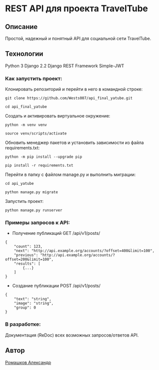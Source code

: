 # REST API для проекта TravelTube

## Описание
Простой, надежный и понятный API для социальной сети TravelTube.

## Технологии
Python 3
Django 2.2
Django REST Framework
Simple-JWT

### Как запустить проект:
Клонировать репозиторий и перейти в него в командной строке:
```
git clone https://github.com/Wests007/api_final_yatube.git
```
```
cd api_final_yatube
```
Cоздать и активировать виртуальное окружение:
```
python -m venv venv
```
```
source venv/scripts/activate
```
Обновить менеджер пакетов и установить зависимости из файла requirements.txt:
```
python -m pip install --upgrade pip
```
```
pip install -r requirements.txt
```
Перейти в папку с файлом manage.py и выполнить миграции:
```
cd api_yatube
```
```
python manage.py migrate
```
Запустить проект:
```
python manage.py runserver
```

### Примеры запросов к API:

- Получение публикаций
GET /api/v1/posts/
```
{
    "count": 123,
    "next": "http://api.example.org/accounts/?offset=400&limit=100",
    "previous": "http://api.example.org/accounts/?offset=200&limit=100",
    "results": [
        {...}
    ]
}
```

- Создание публикации
POST /api/v1/posts/

```
{
    "text": "string",
    "image": "string",
    "group": 0
}
```


### В разработке:
Документация (ReDoc) всех возможных запросов/ответов API.

## Автор
[Ромашков Александр](https://github.com/Wests007)
